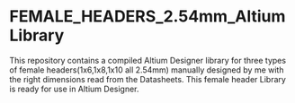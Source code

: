 # FEMALE_HEADERS_2.54mm_AltiumLibrary
This repository contains a compiled Altium Designer library for three types of female headers(1x6,1x8,1x10 all 2.54mm) manually designed by me with the right dimensions read from the Datasheets. This female header Library is ready for use in Altium Designer.
